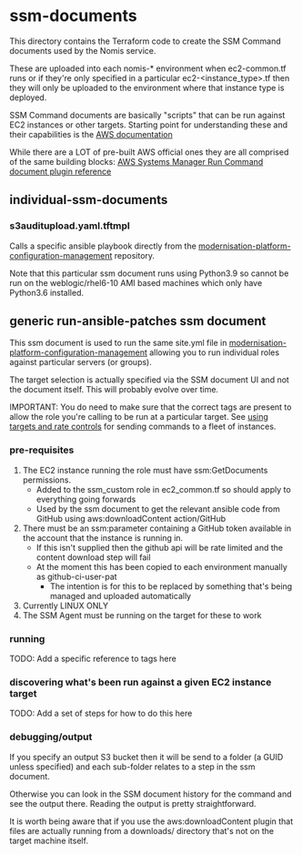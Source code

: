 # ssm-documents

This directory contains the Terraform code to create the SSM Command documents used by the Nomis service.

These are uploaded into each nomis-\* environment when ec2-common.tf runs or if they're only specified in a particular ec2-<instance_type>.tf then they will only be uploaded to the environment where that instance type is deployed.

SSM Command documents are basically "scripts" that can be run against EC2 instances or other targets. Starting point for understanding these and their capabilities is the [AWS documentation](https://docs.aws.amazon.com/systems-manager/latest/userguide/execute-remote-commands.html)

While there are a LOT of pre-built AWS official ones they are all comprised of the same building blocks: [AWS Systems Manager Run Command document plugin reference](https://docs.aws.amazon.com/systems-manager/latest/userguide/ssm-plugins.html)

## individual-ssm-documents

### s3auditupload.yaml.tftmpl

Calls a specific ansible playbook directly from the [modernisation-platform-configuration-management](https://github.com/ministryofjustice/modernisation-platform-configuration-management) repository.

Note that this particular ssm document runs using Python3.9 so cannot be run on the weblogic/rhel6-10 AMI based machines which only have Python3.6 installed.

## generic run-ansible-patches ssm document

This ssm document is used to run the same site.yml file in [modernisation-platform-configuration-management](https://github.com/ministryofjustice/modernisation-platform-configuration-management) allowing you to run individual roles against particular servers (or groups).

The target selection is actually specified via the SSM document UI and not the document itself. This will probably evolve over time.

IMPORTANT: You do need to make sure that the correct tags are present to allow the role you're calling to be run at a particular target. See [using targets and rate controls](https://docs.aws.amazon.com/systems-manager/latest/userguide/send-commands-multiple.html) for sending commands to a fleet of instances.

### pre-requisites

1. The EC2 instance running the role must have ssm:GetDocuments permissions.
   - Added to the ssm_custom role in ec2_common.tf so should apply to everything going forwards
   - Used by the ssm document to get the relevant ansible code from GitHub using aws:downloadContent action/GitHub
2. There must be an ssm:parameter containing a GitHub token available in the account that the instance is running in.
   - If this isn't supplied then the github api will be rate limited and the content download step will fail
   - At the moment this has been copied to each environment manually as github-ci-user-pat
     - The intention is for this to be replaced by something that's being managed and uploaded automatically
3. Currently LINUX ONLY
4. The SSM Agent must be running on the target for these to work

### running

TODO: Add a specific reference to tags here

### discovering what's been run against a given EC2 instance target

TODO: Add a set of steps for how to do this here

### debugging/output

If you specify an output S3 bucket then it will be send to a folder (a GUID unless specified) and each sub-folder relates to a step in the ssm document.

Otherwise you can look in the SSM document history for the command and see the output there. Reading the output is pretty straightforward.

It is worth being aware that if you use the aws:downloadContent plugin that files are actually running from a downloads/ directory that's not on the target machine itself.
